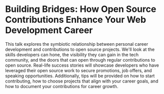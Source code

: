 # Building Bridges: How Open Source Contributions Enhance Your Web Development Career

This talk explores the symbiotic relationship between personal career development and contributions to open source projects. We'll look at the skills developers can hone, the visibility they can gain in the tech community, and the doors that can open through regular contributions to open source. Real-life success stories will showcase developers who have leveraged their open source work to secure promotions, job offers, and speaking opportunities. Additionally, tips will be provided on how to start contributing, how to choose projects that align with your career goals, and how to document your contributions for career growth.
